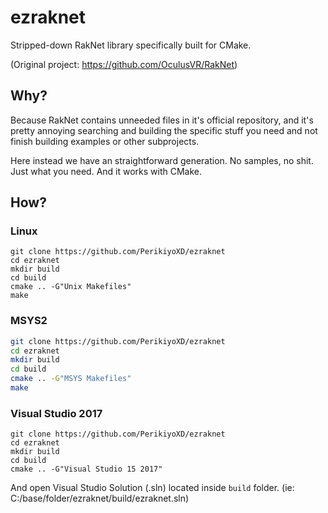 # ezraknet
Stripped-down RakNet library specifically built for CMake.

(Original project: https://github.com/OculusVR/RakNet)

## Why?
Because RakNet contains unneeded files in it's official repository, and it's pretty annoying searching and building the specific stuff you need and not finish building examples or other subprojects. 

Here instead we have an straightforward generation. No samples, no shit. Just what you need.
And it works with CMake.

## How?
### Linux 
```
git clone https://github.com/PerikiyoXD/ezraknet
cd ezraknet
mkdir build
cd build
cmake .. -G"Unix Makefiles"
make
```

### MSYS2
```sh
git clone https://github.com/PerikiyoXD/ezraknet
cd ezraknet
mkdir build
cd build
cmake .. -G"MSYS Makefiles"
make
```
### Visual Studio 2017
```
git clone https://github.com/PerikiyoXD/ezraknet
cd ezraknet
mkdir build
cd build
cmake .. -G"Visual Studio 15 2017"
```
And open Visual Studio Solution (.sln) located inside ``build`` folder. (ie: C:/base/folder/ezraknet/build/ezraknet.sln)
